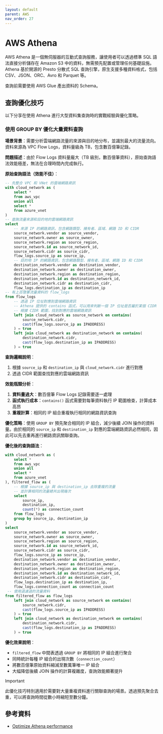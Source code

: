 ```yaml
---
layout: default
parent: AWS
nav_order: 27
---
```


# AWS Athena

AWS Athena 是一個無伺服器的互動式查詢服務，讓使用者可以透過標準 SQL 語法直接分析儲存在 Amazon S3 中的資料，無需預先配置或管理任何基礎設施。Athena 基於開源的 Presto 分散式 SQL 查詢引擎，原生支援多種資料格式，包括 CSV、JSON、ORC、Avro 和 Parquet 等。

查詢前需要使用 AWS Glue 產出資料的 Schema。

## 查詢優化技巧

以下分享在使用 Athena 進行大型資料集查詢時的實戰經驗與優化策略。

### 使用 GROUP BY 優化大量資料查詢

**場景背景**：需要分析雲端網路流量的來源與目的地分布，並識別最大的流量流向。資料來源為 VPC Flow Logs，資料量級為 TB，包含數百億筆記錄。

**問題描述**：由於 Flow Logs 資料量龐大（TB 級別，數百億筆資料），原始查詢語法效能極差，無法在合理時間內完成執行。

**原始查詢語法（效能不佳）**：

```sql
-- 先整合 VPC 和 VNet 的雲端網路資訊
with cloud_network as (
    select *
    from aws_vpc
    union all
    select *
    from azure_vnet
)
-- 查詢流量來源和目的地的雲端網路資訊
select
    -- 來源 IP 的網路資訊，包含網路類型、擁有者、區域、網路 ID 和 CIDR
    source_network.vendor as source_vendor,
    source_network.owner as source_owner,
    source_network.region as source_region,
    source_network.id as source_network_id,
    source_network.cidr as source_cidr,
    flow_logs.source_ip as source_ip,
    -- 目的地 IP 的網路資訊，包含網路類型、擁有者、區域、網路 ID 和 CIDR
    destination_network.vendor as destination_vendor,
    destination_network.owner as destination_owner,
    destination_network.region as destination_region,
    destination_network.id as destination_network_id,
    destination_network.cidr as destination_cidr,
    flow_logs.destination_ip as destination_ip
-- 有上百億筆流量資料的 flow_logs
from flow_logs
    -- 透過 IP 位址對應到雲端網路資訊
    -- Athena 提供的 contains 函式，可以用來判斷一個 IP 位址是否屬於某個 CIDR 範圍
    -- 根據 CIDR 範圍，找到對應的雲端網路資訊
    left join cloud_network as source_network on contains(
        source_network.cidr,
        cast(flow_logs.source_ip as IPADDRESS)
    ) = true
    left join cloud_network as destination_network on contains(
        destination_network.cidr,
        cast(flow_logs.destination_ip as IPADDRESS)
    ) = true
```

**查詢邏輯說明**：

1. 根據 `source_ip` 和 `destination_ip` 與 `cloud_network.cidr` 進行對應
2. 透過 CIDR 範圍查找對應的雲端網路資訊

**效能瓶頸分析**：

1. **資料量過大**：數百億筆 Flow Logs 記錄需要逐一處理
2. **函式執行成本**：`contains()` 函式需要對每筆資料執行 IP 範圍檢查，計算成本高昂
3. **重複計算**：相同的 IP 組合重複執行相同的網路資訊查詢

**優化策略**：使用 `GROUP BY` 預先聚合相同的 IP 組合，減少後續 JOIN 操作的資料量。由於相同的 `source_ip` 和 `destination_ip` 對應的雲端網路資訊必然相同，因此可以先去重再進行網路資訊關聯查詢。

**優化後的查詢語法**：

```sql
with cloud_network as (
    select *
    from aws_vpc
    union all
    select *
    from azure_vnet
), filtered_flow as (
    -- 根據 source_ip 與 destination_ip 去除重複的流量
    -- 並計算相同的流量總共出現幾次
    select
        source_ip,
        destination_ip,
        count(*) as connection_count
    from flow_logs
    group by source_ip, destination_ip
)
select
    source_network.vendor as source_vendor,
    source_network.owner as source_owner,
    source_network.region as source_region,
    source_network.id as source_network_id,
    source_network.cidr as source_cidr,
    flow_logs.source_ip as source_ip,
    destination_network.vendor as destination_vendor,
    destination_network.owner as destination_owner,
    destination_network.region as destination_region,
    destination_network.id as destination_network_id,
    destination_network.cidr as destination_cidr,
    flow_logs.destination_ip as destination_ip,
    flow_logs.connection_count as connection_count
 -- 使用過濾過的流量資料
from filtered_flow as flow_logs
    left join cloud_network as source_network on contains(
        source_network.cidr,
        cast(flow_logs.source_ip as IPADDRESS)
    ) = true
    left join cloud_network as destination_network on contains(
        destination_network.cidr,
        cast(flow_logs.destination_ip as IPADDRESS)
    ) = true
```

**優化效果說明**：

- `filtered_flow` 中間表透過 `GROUP BY` 將相同的 IP 組合進行聚合
- 同時統計每種 IP 組合的出現次數（`connection_count`）
- 將數百億筆原始資料縮減至數萬筆唯一 IP 組合
- 大幅降低後續 JOIN 操作的計算複雜度，查詢效能顯著提升

> [!IMPORTANT]
> 此優化技巧特別適用於需要對大量重複資料進行關聯查詢的場景。透過預先聚合去重，可以將查詢時間從數小時縮短至數分鐘。

## 參考資料

- [Optimize Athena performance](https://docs.aws.amazon.com/athena/latest/ug/performance-tuning.html)
